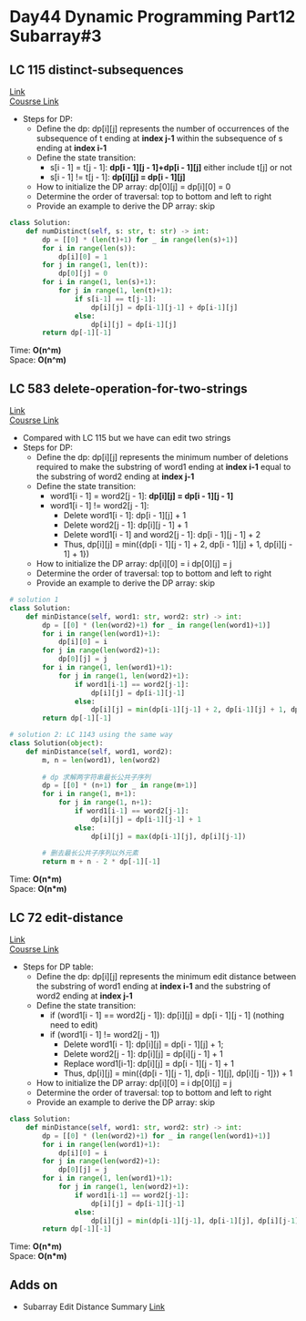 # Day44 Dynamic Programming Part12 Subarray#3

##  LC 115 distinct-subsequences
[Link](https://leetcode.com/problems/distinct-subsequences/description/)   
[Cousrse Link](https://programmercarl.com/0115.%E4%B8%8D%E5%90%8C%E7%9A%84%E5%AD%90%E5%BA%8F%E5%88%97.html)
- Steps for DP:
    - Define the dp: dp[i][j] represents the number of occurrences of the subsequence of t ending at **index j-1** within the subsequence of s ending at **index i-1**
    - Define the state transition:     
      - s[i - 1] = t[j - 1]: **dp[i - 1][j - 1]+dp[i - 1][j]** either include t[j] or not
      - s[i - 1] != t[j - 1]: **dp[i][j] = dp[i - 1][j]**
    - How to initialize the DP array: dp[0][j] = dp[i][0] = 0
    - Determine the order of traversal: top to bottom and left to right 
    - Provide an example to derive the DP array: skip
```python
class Solution:
    def numDistinct(self, s: str, t: str) -> int:
        dp = [[0] * (len(t)+1) for _ in range(len(s)+1)]
        for i in range(len(s)):
            dp[i][0] = 1
        for j in range(1, len(t)):
            dp[0][j] = 0
        for i in range(1, len(s)+1):
            for j in range(1, len(t)+1):
                if s[i-1] == t[j-1]:
                    dp[i][j] = dp[i-1][j-1] + dp[i-1][j]
                else:
                    dp[i][j] = dp[i-1][j]
        return dp[-1][-1]
```
Time: **O(n^m)**                                  
Space: **O(n^m)** 

##  LC 583 delete-operation-for-two-strings
[Link](https://leetcode.com/problems/delete-operation-for-two-strings/description/)   
[Cousrse Link](https://programmercarl.com/0053.%E6%9C%80%E5%A4%A7%E5%AD%90%E5%BA%8F%E5%92%8C%EF%BC%88%E5%8A%A8%E6%80%81%E8%A7%84%E5%88%92%EF%BC%89.html)
- Compared with LC 115 but we have can edit two strings
- Steps for DP:
    - Define the dp: dp[i][j] represents the minimum number of deletions required to make the substring of word1 ending at **index i-1** equal to the substring of word2 ending at **index j-1**
    - Define the state transition:     
      - word1[i - 1] = word2[j - 1]: **dp[i][j] = dp[i - 1][j - 1]** 
      - word1[i - 1] != word2[j - 1]:
          - Delete word1[i - 1]: dp[i - 1][j] + 1
          - Delete word2[j - 1]: dp[i][j - 1] + 1
          - Delete word1[i - 1] and word2[j - 1]: dp[i - 1][j - 1] + 2
          - Thus, dp[i][j] = min({dp[i - 1][j - 1] + 2, dp[i - 1][j] + 1, dp[i][j - 1] + 1})  
    - How to initialize the DP array: dp[i][0] = i  dp[0][j] = j
    - Determine the order of traversal: top to bottom and left to right 
    - Provide an example to derive the DP array: skip
```python
# solution 1
class Solution:
    def minDistance(self, word1: str, word2: str) -> int:
        dp = [[0] * (len(word2)+1) for _ in range(len(word1)+1)]
        for i in range(len(word1)+1):
            dp[i][0] = i
        for j in range(len(word2)+1):
            dp[0][j] = j
        for i in range(1, len(word1)+1):
            for j in range(1, len(word2)+1):
                if word1[i-1] == word2[j-1]:
                    dp[i][j] = dp[i-1][j-1]
                else:
                    dp[i][j] = min(dp[i-1][j-1] + 2, dp[i-1][j] + 1, dp[i][j-1] + 1)
        return dp[-1][-1]

# solution 2: LC 1143 using the same way 
class Solution(object):
    def minDistance(self, word1, word2):
        m, n = len(word1), len(word2)
        
        # dp 求解两字符串最长公共子序列
        dp = [[0] * (n+1) for _ in range(m+1)]
        for i in range(1, m+1):
            for j in range(1, n+1):
                if word1[i-1] == word2[j-1]:
                    dp[i][j] = dp[i-1][j-1] + 1
                else:
                    dp[i][j] = max(dp[i-1][j], dp[i][j-1])
                    
        # 删去最长公共子序列以外元素
        return m + n - 2 * dp[-1][-1]
```
Time: **O(n*m)**                   
Space: **O(n*m)** 

##  LC 72 edit-distance
[Link](https://leetcode.com/problems/edit-distance/description/)   
[Cousrse Link](https://programmercarl.com/0072.%E7%BC%96%E8%BE%91%E8%B7%9D%E7%A6%BB.html)
- Steps for DP table:
    - Define the dp: dp[i][j] represents the minimum edit distance between the substring of word1 ending at **index i-1** and the substring of word2 ending at **index j-1**
    - Define the state transition:     
      - if (word1[i - 1] == word2[j - 1]): dp[i][j] = dp[i - 1][j - 1] (nothing need to edit)
      - if (word1[i - 1] != word2[j - 1])
          - Delete word1[i - 1]: dp[i][j] = dp[i - 1][j] + 1;
          - Delete word2[j - 1]: dp[i][j] = dp[i][j - 1] + 1
          - Replace word1[i-1]: dp[i][j] = dp[i - 1][j - 1] + 1
          - Thus, dp[i][j] = min({dp[i - 1][j - 1], dp[i - 1][j], dp[i][j - 1]}) + 1
    - How to initialize the DP array: dp[i][0] = i  dp[0][j] = j
    - Determine the order of traversal: top to bottom and left to right 
    - Provide an example to derive the DP array: skip

```python
class Solution:
    def minDistance(self, word1: str, word2: str) -> int:
        dp = [[0] * (len(word2)+1) for _ in range(len(word1)+1)]
        for i in range(len(word1)+1):
            dp[i][0] = i
        for j in range(len(word2)+1):
            dp[0][j] = j
        for i in range(1, len(word1)+1):
            for j in range(1, len(word2)+1):
                if word1[i-1] == word2[j-1]:
                    dp[i][j] = dp[i-1][j-1]
                else:
                    dp[i][j] = min(dp[i-1][j-1], dp[i-1][j], dp[i][j-1]) + 1
        return dp[-1][-1]
```
Time: **O(n*m)**                   
Space: **O(n*m)** 


## Adds on
- Subarray Edit Distance Summary [Link](https://programmercarl.com/%E4%B8%BA%E4%BA%86%E7%BB%9D%E6%9D%80%E7%BC%96%E8%BE%91%E8%B7%9D%E7%A6%BB%EF%BC%8C%E5%8D%A1%E5%B0%94%E5%81%9A%E4%BA%86%E4%B8%89%E6%AD%A5%E9%93%BA%E5%9E%AB.html)
